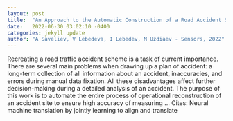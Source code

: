 ```yaml
---
layout: post
title:  "An Approach to the Automatic Construction of a Road Accident Scheme Using UAV and Deep Learning Methods"
date:   2022-06-30 03:02:10 -0400
categories: jekyll update
author: "A Saveliev, V Lebedeva, I Lebedev, M Uzdiaev - Sensors, 2022"
---
```

Recreating a road traffic accident scheme is a task of current importance. There are several main problems when drawing up a plan of accident: a long-term collection of all information about an accident, inaccuracies, and errors during manual data fixation. All these disadvantages affect further decision-making during a detailed analysis of an accident. The purpose of this work is to automate the entire process of operational reconstruction of an accident site to ensure high accuracy of measuring …
Cites: ‪Neural machine translation by jointly learning to align and translate‬  
